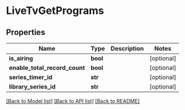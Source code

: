 # LiveTvGetPrograms

## Properties
Name | Type | Description | Notes
------------ | ------------- | ------------- | -------------
**is_airing** | **bool** |  | [optional] 
**enable_total_record_count** | **bool** |  | [optional] 
**series_timer_id** | **str** |  | [optional] 
**library_series_id** | **str** |  | [optional] 

[[Back to Model list]](../README.md#documentation-for-models) [[Back to API list]](../README.md#documentation-for-api-endpoints) [[Back to README]](../README.md)

